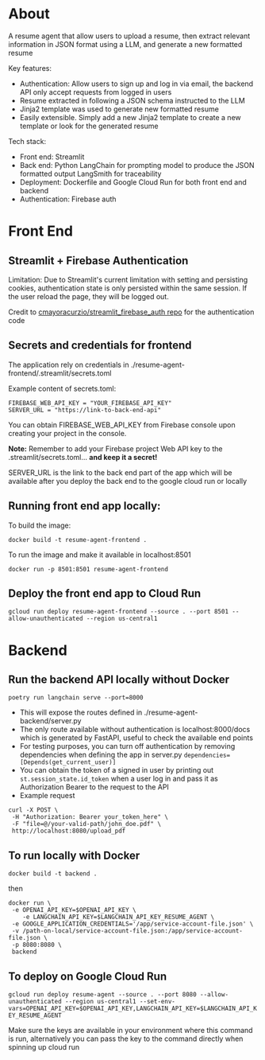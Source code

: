 # About

A resume agent that allow users to upload a resume, then extract relevant information in JSON format using a LLM, and generate a new formatted resume

Key features:

- Authentication: Allow users to sign up and log in via email, the backend API only accept requests from logged in users
- Resume extracted in following a JSON schema instructed to the LLM
- Jinja2 template was used to generate new formatted resume
- Easily extensible. Simply add a new Jinja2 template to create a new template or look for the generated resume

Tech stack:

- Front end: Streamlit
- Back end:
  Python
  LangChain for prompting model to produce the JSON formatted output
  LangSmith for traceability
- Deployment: Dockerfile and Google Cloud Run for both front end and backend
- Authentication: Firebase auth

# Front End

## Streamlit + Firebase Authentication

Limitation: Due to Streamlit's current limitation with setting and persisting cookies, authentication state is only persisted within the same session. If the user reload the page, they will be logged out.

Credit to [cmayoracurzio/streamlit_firebase_auth repo](https://github.com/cmayoracurzio/streamlit_firebase_auth) for the authentication code

## Secrets and credentials for frontend

The application rely on credentials in ./resume-agent-frontend/.streamlit/secrets.toml

Example content of secrets.toml:

```
FIREBASE_WEB_API_KEY = "YOUR_FIREBASE_API_KEY"
SERVER_URL = "https://link-to-back-end-api"
```

You can obtain FIREBASE_WEB_API_KEY from Firebase console upon creating your project in the console.

**Note:** Remember to add your Firebase project Web API key to the .streamlit/secrets.toml... **and keep it a secret!**

SERVER_URL is the link to the back end part of the app which will be available after you deploy the back end to the google cloud run or locally

## Running front end app locally:

To build the image:

`docker build -t resume-agent-frontend .`

To run the image and make it available in localhost:8501

`docker run -p 8501:8501 resume-agent-frontend`

## Deploy the front end app to Cloud Run

`gcloud run deploy resume-agent-frontend --source . --port 8501 --allow-unauthenticated --region us-central1`

# Backend

## Run the backend API locally without Docker

`poetry run langchain serve --port=8000`

- This will expose the routes defined in ./resume-agent-backend/server.py
- The only route available without authentication is localhost:8000/docs which is generated by FastAPI, useful to check the available end points
- For testing purposes, you can turn off authentication by removing dependencies when defining the app in server.py `dependencies=[Depends(get_current_user)]`
- You can obtain the token of a signed in user by printing out `st.session_state.id_token` when a user log in and pass it as Authorization Bearer to the request to the API
- Example request

```
curl -X POST \
 -H "Authorization: Bearer your_token_here" \
 -F "file=@/your-valid-path/john_doe.pdf" \
 http://localhost:8080/upload_pdf
```

## To run locally with Docker

`docker build -t backend .`

then

```
docker run \
 -e OPENAI_API_KEY=$OPENAI_API_KEY \
    -e LANGCHAIN_API_KEY=$LANGCHAIN_API_KEY_RESUME_AGENT \
 -e GOOGLE_APPLICATION_CREDENTIALS='/app/service-account-file.json' \
 -v /path-on-local/service-account-file.json:/app/service-account-file.json \
 -p 8080:8080 \
 backend
```

## To deploy on Google Cloud Run

`gcloud run deploy resume-agent --source . --port 8080 --allow-unauthenticated --region us-central1 --set-env-vars=OPENAI_API_KEY=$OPENAI_API_KEY,LANGCHAIN_API_KEY=$LANGCHAIN_API_KEY_RESUME_AGENT`

Make sure the keys are available in your environment where this command is run, alternatively you can pass the key to the command directly when spinning up cloud run
